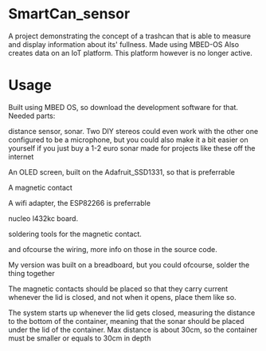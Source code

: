 # SmartCan_sensor
 A project demonstrating the concept of a trashcan that is able to measure and display information about its' fullness. Made using MBED-OS
 Also creates data on an IoT platform. This platform however is no longer active.
 
# Usage 
Built using MBED OS, so download the development software for that.
Needed parts:

distance sensor, sonar. Two DIY stereos could even work with the other one configured to be a microphone, but you could also make it a bit easier on yourself if you just buy a 1-2 euro sonar made for projects like these off the internet

An OLED screen, built on the Adafruit_SSD1331, so that is preferrable

A magnetic contact

A wifi adapter, the ESP82266 is preferrable

nucleo l432kc board.

soldering tools for the magnetic contact.

and ofcourse the wiring, more info on those in the source code.

My version was built on a breadboard, but you could ofcourse, solder the thing together

The magnetic contacts should be placed so that they carry current whenever the lid is closed, and not when it opens, place them like so.

The system starts up whenever the lid gets closed, measuring the distance to the bottom of the container, meaning that the sonar should be placed under the lid of the container. Max distance is about 30cm, so the container must be smaller or equals to 30cm in depth

